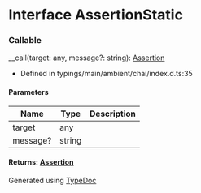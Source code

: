 # Interface AssertionStatic


### Callable
__call(target: any, message?: string): [Assertion](_typings_main_ambient_chai_index_d_.chai.assertion.md)
  
* Defined in typings/main/ambient/chai/index.d.ts:35


#### Parameters

| Name | Type | Description |
| ---- | ---- | ---- |
| target | any|  |
| message? | string|  |

#### Returns: [Assertion](_typings_main_ambient_chai_index_d_.chai.assertion.md)



Generated using [TypeDoc](http://typedoc.io)
